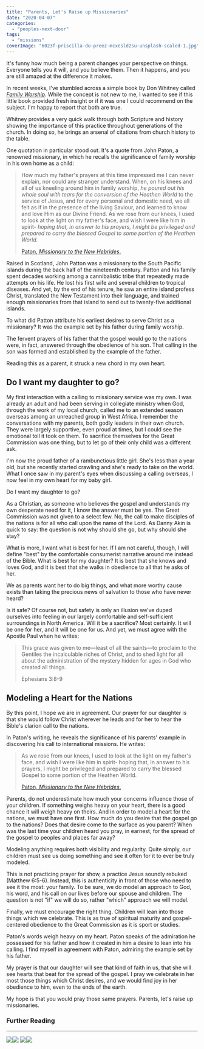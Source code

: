 ```yaml
---
title: "Parents, Let's Raise up Missionaries"
date: "2020-04-07"
categories: 
  - "peoples-next-door"
tags: 
  - "missions"
coverImage: "6023f-priscilla-du-preez-mcxesld2su-unsplash-scaled-1.jpg"
---
```


It's funny how much being a parent changes your perspective on things. Everyone tells you it will, and you believe them. Then it happens, and you are still amazed at the difference it makes.

In recent weeks, I've stumbled across a simple book by Don Whitney called _[Family Worship](https://amzn.to/3dXjXmg)_. While the concept is not new to me, I wanted to see if this little book provided fresh insight or if it was one I could recommend on the subject. I'm happy to report that both are true.

Whitney provides a very quick walk through both Scripture and history showing the importance of this practice throughout generations of the church. In doing so, he brings an arsenal of citations from church history to the table.

One quotation in particular stood out. It's a quote from John Paton, a renowned missionary, in which he recalls the significance of family worship in his own home as a child:

> How much my father's prayers at this time impressed me I can never explain, nor could any stranger understand. When, on his knees and all of us kneeling around him in family worship, _he poured out his whole soul with tears for the conversion of the Heathen World_ to the service of Jesus, and for every personal and domestic need, we all felt as if in the presence of the living Saviour, and learned to know and love Him as our Divine Friend. As we rose from our knees, I used to look at the light on my father's face, and wish I were like him in spirit- _hoping that, in answer to his prayers, I might be privileged and prepared to carry the blessed Gospel to some portion of the Heathen World._
> 
> [Paton, _Missionary to the New Hebrides_.](https://amzn.to/2XfMvRV)

Raised in Scotland, John Patton was a missionary to the South Pacific islands during the back half of the nineteenth century. Patton and his family spent decades working among a cannibalistic tribe that repeatedly made attempts on his life. He lost his first wife and several children to tropical diseases. And yet, by the end of his tenure, he saw an entire island profess Christ, translated the New Testament into their language, and trained enough missionaries from that island to send out to twenty-five additional islands.

To what did Patton attribute his earliest desires to serve Christ as a missionary? It was the example set by his father during family worship.

The fervent prayers of his father that the gospel would go to the nations were, in fact, answered through the obedience of his son. That calling in the son was formed and established by the example of the father.

Reading this as a parent, it struck a new chord in my own heart.

## **Do I want my daughter to go?**

My first interaction with a calling to missionary service was my own. I was already an adult and had been serving in collegiate ministry when God, through the work of my local church, called me to an extended season overseas among an unreached group in West Africa. I remember the conversations with my parents, both godly leaders in their own church. They were largely supportive, even proud at times, but I could see the emotional toll it took on them. To sacrifice themselves for the Great Commission was one thing, but to let go of their only child was a different ask.

I'm now the proud father of a rambunctious little girl. She's less than a year old, but she recently started crawling and she's ready to take on the world. What I once saw in my parent's eyes when discussing a calling overseas, I now feel in my own heart for my baby girl.

Do I want my daughter to go?

As a Christian, as someone who believes the gospel and understands my own desperate need for it, I know the answer must be yes. The Great Commission was not given to a select few. No, the call to make disciples of the nations is for all who call upon the name of the Lord. As Danny Akin is quick to say: the question is not why should she go, but why should she stay?

What is more, I want what is best for her. If I am not careful, though, I will define "best" by the comfortable consumerist narrative around me instead of the Bible. What is best for my daughter? It is best that she knows and loves God, and it is best that she walks in obedience to all that he asks of her. 

We as parents want her to do big things, and what more worthy cause exists than taking the precious news of salvation to those who have never heard?

Is it safe? Of course not, but safety is only an illusion we’ve duped ourselves into feeling in our largely comfortable and self-sufficient surroundings in North America. Will it be a sacrifice? Most certainly. It will be one for her, and it will be one for us. And yet, we must agree with the Apostle Paul when he writes:

> This grace was given to me—least of all the saints—to proclaim to the Gentiles the incalculable riches of Christ, and to shed light for all about the administration of the mystery hidden for ages in God who created all things.
> 
> Ephesians 3:8-9

## **Modeling a Heart for the Nations**

By this point, I hope we are in agreement. Our prayer for our daughter is that she would follow Christ wherever he leads and for her to hear the Bible's clarion call to the nations.

In Paton's writing, he reveals the significance of his parents' example in discovering his call to international missions. He writes:

> As we rose from our knees, I used to look at the light on my father's face, and wish I were like him in spirit- hoping that, in answer to his prayers, I might be privileged and prepared to carry the blessed Gospel to some portion of the Heathen World.
> 
> [](https://amzn.to/3dXjXmg)[Paton, _Missionary to the New Hebrides_.](https://amzn.to/2XfMvRV)

Parents, do not underestimate how much your concerns influence those of your children. If something weighs heavy on your heart, there is a good chance it will weigh heavy on theirs. And in order to model a heart for the nations, we must have one first. How much do you desire that the gospel go to the nations? Does that desire come to the surface as you parent? When was the last time your children heard you pray, in earnest, for the spread of the gospel to peoples and places far away?

Modeling anything requires both visibility and regularity. Quite simply, our children must see us doing something and see it often for it to ever be truly modeled.

This is not practicing prayer for show, a practice Jesus soundly rebuked (Matthew 6:5-6). Instead, this is authenticity in front of those who need to see it the most: your family. To be sure, we do model an approach to God, his word, and his call on our lives before our spouse and children. The question is not "if" we will do so, rather "which" approach we will model.

Finally, we must encourage the right thing. Children will lean into those things which we celebrate. This is as true of spiritual maturity and gospel-centered obedience to the Great Commission as it is sport or studies.

Paton's words weigh heavy on my heart. Paton speaks of the admiration he possessed for his father and how it created in him a desire to lean into his calling. I find myself in agreement with Paton, admiring the example set by his father.

My prayer is that our daughter will see that kind of faith in us, that she will see hearts that beat for the spread of the gospel. I pray we celebrate in her most those things which Christ desires, and we would find joy in her obedience to him, even to the ends of the earth.

My hope is that you would pray those same prayers. Parents, let's raise up missionaries.

### Further Reading

* * *

[![](//ws-na.amazon-adsystem.com/widgets/q?_encoding=UTF8&ASIN=1433567229&Format=_SL250_&ID=AsinImage&MarketPlace=US&ServiceVersion=20070822&WS=1&tag=keelancook-20&language=en_US)](https://www.amazon.com/Family-Worship-Bible-History-Your/dp/1433567229/ref=as_li_ss_il?crid=CKGDBF58KKBE&dchild=1&keywords=family+worship&qid=1588108349&sprefix=family+worship,aps,175&sr=8-1&linkCode=li3&tag=keelancook-20&linkId=5ae96b28674e2fd4ed4cda1d3e0a7b01&language=en_US)![](https://ir-na.amazon-adsystem.com/e/ir?t=keelancook-20&language=en_US&l=li3&o=1&a=1433567229) [![](//ws-na.amazon-adsystem.com/widgets/q?_encoding=UTF8&ASIN=1848712766&Format=_SL250_&ID=AsinImage&MarketPlace=US&ServiceVersion=20070822&WS=1&tag=keelancook-20&language=en_US)](https://www.amazon.com/John-G-Paton-Autobiography-Missionary/dp/1848712766/ref=as_li_ss_il?crid=VZS690CTBY9Y&dchild=1&keywords=john+paton+missionary+to+the+new+hebrides&qid=1588108523&sprefix=missionary+to+the+new+h,aps,206&sr=8-1&linkCode=li3&tag=keelancook-20&linkId=82e2471bfa1f8a5379c54d9d9673c0fd&language=en_US)![](https://ir-na.amazon-adsystem.com/e/ir?t=keelancook-20&language=en_US&l=li3&o=1&a=1848712766)
